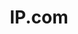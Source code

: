 ---
blog: https://ip.com/blog
facebook: https://facebook.com/ipsearchtool
linkedin: https://linkedin.com/company/ip-com-llc-
logohandle: ipcom
sort: ipcom
title: IP.com
twitter: https://x.com/ipdotcom
website: https://ip.com/
youtube: https://youtube.com/channel/UCCIYN5vZWgEWE72VKSIQEiw
---